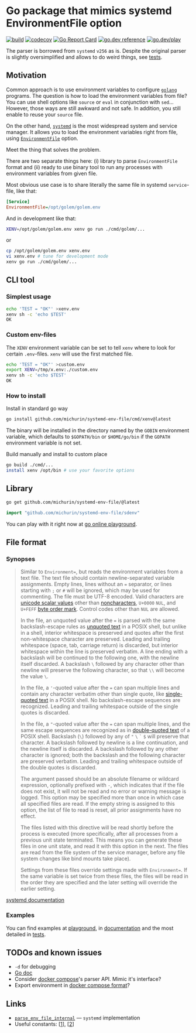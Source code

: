 # Go package that mimics systemd EnvironmentFile option

[![build](https://github.com/michurin/systemd-env-file/actions/workflows/ci.yaml/badge.svg)](https://github.com/michurin/systemd-env-file/actions/workflows/ci.yaml)
[![codecov](https://codecov.io/gh/michurin/systemd-env-file/graph/badge.svg?token=H8498O2YEM)](https://codecov.io/gh/michurin/systemd-env-file)
[![Go Report Card](https://goreportcard.com/badge/github.com/michurin/systemd-env-file)](https://goreportcard.com/report/github.com/michurin/systemd-env-file)
[![go.dev reference](https://img.shields.io/badge/go.dev-reference-007d9c?logo=go&logoColor=white)](https://pkg.go.dev/github.com/michurin/systemd-env-file/sdenv)
[![go.dev/play](https://shields.io/badge/go.dev-play-089?logo=go&logoColor=white&style=flat)](https://go.dev/play/p/-SNUijB8ZOM)

The parser is borrowed from `systemd` `v256` as is. Despite the original parser is slightly oversimplified and allows to do weird things,
see [tests](https://github.com/michurin/systemd-env-file/blob/master/sdenv/parser_test.go).

## Motivation

Common approach is to use environment variables to configure [`golang`](https://go.dev/) programs.
The question is how to load the environment variables from file?
You can use shell options like `source` or `eval` in conjunction with `sed`...
However, those ways are still awkward and not safe. In addition, you still enable to reuse your `source` file.

On the other hand, [`systemd`](https://systemd.io/) is the most widespread system and service manager.
It allows you to load the environment variables right from file,
using [`EnvironmentFile`](https://www.freedesktop.org/software/systemd/man/systemd.exec.html#EnvironmentFile=) option.

Meet the thing that solves the problem.

There are two separate things here: (i) library to parse `EnvironmentFile` format and (ii) ready to use binary tool
to run any processes with environment variables from given file.

Most obvious use case is to share literally the same file in systemd `service`-file, like that:

```ini
[Service]
EnvironmentFile=/opt/golem/golem.env
```

And in development like that:

```sh
XENV=/opt/golem/golem.env xenv go run ./cmd/golem/...
```

or

```sh
cp /opt/golem/golem.env xenv.env
vi xenv.env # tune for development mode
xenv go run ./cmd/golem/...
```

## CLI tool

### Simplest usage

```sh
echo 'TEST = "OK"' >xenv.env
xenv sh -c 'echo $TEST'
OK
```

### Custom env-files

The `XENV` environment variable can be set to tell `xenv` where to look for certain `.env`-files.
`xenv` will use the first matched file.

```sh
echo 'TEST = "OK"' >custom.env
export XENV=/tmp/x.env:./custom.env
xenv sh -c 'echo $TEST'
OK
```

### How to install

Install in standard go way

```sh
go install github.com/michurin/systemd-env-file/cmd/xenv@latest
```

The binary will be installed in the directory named by the `GOBIN` environment variable,
which defaults to `$GOPATH/bin` or `$HOME/go/bin` if the `GOPATH` environment variable is not set.

Build manually and install to custom place

```sh
go build ./cmd/...
install xenv /opt/bin # use your favorite options
```

## Library

```sh
go get github.com/michurin/systemd-env-file/@latest
```

```go
import "github.com/michurin/systemd-env-file/sdenv"
```

You can play with it right now at [go online playground](https://go.dev/play/p/-SNUijB8ZOM).

## File format

### Synopses

> Similar to `Environment=`, but reads the environment variables from
a text file. The text file should contain newline-separated variable assignments. Empty lines, lines
without an `=` separator, or lines starting with `;` or
`#` will be ignored, which may be used for commenting. The file must be UTF-8
encoded. Valid characters are
[unicode scalar values](https://www.unicode.org/glossary/#unicode_scalar_value) other than
[noncharacters](https://www.unicode.org/glossary/#noncharacter), `U+0000` `NUL`, and
`U+FEFF` [byte order mark](https://www.unicode.org/glossary/#byte_order_mark).
Control codes other than `NUL` are allowed.
>
> In the file, an unquoted value after the `=` is parsed with the same backslash-escape
rules as
[unquoted text](https://pubs.opengroup.org/onlinepubs/9699919799/utilities/V3_chap02.html#tag_18_02_01)
in a POSIX shell, but unlike in a shell, interior whitespace is preserved and quotes after the
first non-whitespace character are preserved. Leading and trailing whitespace (space, tab, carriage return) is
discarded, but interior whitespace within the line is preserved verbatim. A line ending with a backslash will be
continued to the following one, with the newline itself discarded. A backslash
`\` followed by any character other than newline will preserve the following character, so that
`\\` will become the value `\`.
>
> In the file, a `'`-quoted value after the `=` can span multiple lines
and contain any character verbatim other than single quote, like
[single-quoted text](https://pubs.opengroup.org/onlinepubs/9699919799/utilities/V3_chap02.html#tag_18_02_02)
in a POSIX shell. No backslash-escape sequences are recognized. Leading and trailing whitespace
outside of the single quotes is discarded.
>
> In the file, a `"`-quoted value after the `=` can span multiple lines,
and the same escape sequences are recognized as in
[double-quoted text](https://pubs.opengroup.org/onlinepubs/9699919799/utilities/V3_chap02.html#tag_18_02_03)
of a POSIX shell. Backslash (`\`) followed by any of `"` `\` `` ` `` `$` will
preserve that character. A backslash followed by newline is a line continuation, and the newline itself is
discarded. A backslash followed by any other character is ignored; both the backslash and the following
character are preserved verbatim. Leading and trailing whitespace outside of the double quotes is
discarded.
>
> The argument passed should be an absolute filename or wildcard expression, optionally prefixed with
`-`, which indicates that if the file does not exist, it will not be read and no error or
warning message is logged. This option may be specified more than once in which case all specified files are
read. If the empty string is assigned to this option, the list of file to read is reset, all prior assignments
have no effect.
>
> The files listed with this directive will be read shortly before the process is executed (more
specifically, after all processes from a previous unit state terminated. This means you can generate these
files in one unit state, and read it with this option in the next. The files are read from the file
system of the service manager, before any file system changes like bind mounts take place).
>
> Settings from these files override settings made with `Environment=`. If the same
variable is set twice from these files, the files will be read in the order they are specified and the later
setting will override the earlier setting.

[systemd documentation](https://www.freedesktop.org/software/systemd/man/systemd.exec.html#EnvironmentFile=)

### Examples

You can find examples at [playground](https://go.dev/play/p/-SNUijB8ZOM),
in [documentation](https://pkg.go.dev/github.com/michurin/systemd-env-file/sdenv)
and the most detailed in
[tests](https://github.com/michurin/systemd-env-file/blob/master/sdenv/parser_test.go).

## TODOs and known issues

- `-d` for debugging
- [Go doc](https://tip.golang.org/doc/comment)
- Consider [docker compose](https://github.com/compose-spec/compose-go/blob/master/dotenv/env.go)'s parser API. Mimic it's interface?
- Export environment in [docker compose format](https://docs.docker.com/compose/compose-file/05-services/#env_file)?

## Links

- [`parse_env_file_internal`](https://github.com/systemd/systemd/blob/v256/src/basic/env-file.c#L22) — `systemd` implementation
- Useful constants:
  [[1](https://github.com/systemd/systemd/blob/v256/src/basic/string-util.h#L13)],
  [[2](https://github.com/systemd/systemd/blob/v256/src/basic/escape.h#L15)]